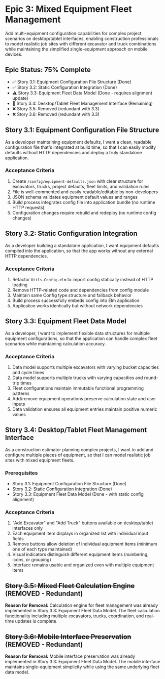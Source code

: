 # Epic 3: Mixed Equipment Fleet Management

Add multi-equipment configuration capabilities for complex project scenarios on desktop/tablet interfaces, enabling construction professionals to model realistic job sites with different excavator and truck combinations while maintaining the simplified single-equipment approach on mobile devices.

## Epic Status: 75% Complete
- ✅ Story 3.1: Equipment Configuration File Structure (Done)
- ✅ Story 3.2: Static Configuration Integration (Done)  
- ⚠️ Story 3.3: Equipment Fleet Data Model (Done - requires alignment update)
- 🔄 Story 3.4: Desktop/Tablet Fleet Management Interface (Remaining)
- ❌ Story 3.5: Removed (redundant with 3.3)
- ❌ Story 3.6: Removed (redundant with 3.3)

## Story 3.1: Equipment Configuration File Structure
As a developer maintaining equipment defaults,
I want a clean, readable configuration file that's integrated at build time,
so that I can easily modify defaults without HTTP dependencies and deploy a truly standalone application.

### Acceptance Criteria
1. Create `/config/equipment-defaults.json` with clear structure for excavators, trucks, project defaults, fleet limits, and validation rules
2. File is well-commented and easily readable/editable by non-developers
3. JSON schema validates equipment default values and ranges
4. Build process integrates config file into application bundle (no runtime HTTP requests)
5. Configuration changes require rebuild and redeploy (no runtime config changes)

## Story 3.2: Static Configuration Integration
As a developer building a standalone application,
I want equipment defaults compiled into the application,
so that the app works without any external HTTP dependencies.

### Acceptance Criteria
1. Refactor `Utils.Config.elm` to import config statically instead of HTTP loading
2. Remove HTTP-related code and dependencies from config module
3. Maintain same Config type structure and fallback behavior
4. Build process successfully embeds config into Elm application
5. Application works identically but without network dependencies

## Story 3.3: Equipment Fleet Data Model
As a developer,
I want to implement flexible data structures for multiple equipment configurations,
so that the application can handle complex fleet scenarios while maintaining calculation accuracy.

### Acceptance Criteria
1. Data model supports multiple excavators with varying bucket capacities and cycle times
2. Data model supports multiple trucks with varying capacities and round-trip times
3. Fleet configurations maintain immutable functional programming patterns
4. Add/remove equipment operations preserve calculation state and user inputs
5. Data validation ensures all equipment entries maintain positive numeric values

## Story 3.4: Desktop/Tablet Fleet Management Interface
As a construction estimator planning complex projects,
I want to add and configure multiple pieces of equipment,
so that I can model realistic job sites with mixed equipment fleets.

### Prerequisites
- Story 3.1: Equipment Configuration File Structure (Done)
- Story 3.2: Static Configuration Integration (Done)  
- Story 3.3: Equipment Fleet Data Model (Done - with static config alignment)

### Acceptance Criteria
1. "Add Excavator" and "Add Truck" buttons available on desktop/tablet interfaces only
2. Each equipment item displays in organized list with individual input fields
3. Remove buttons allow deletion of individual equipment items (minimum one of each type maintained)
4. Visual indicators distinguish different equipment items (numbering, icons, or grouping)
5. Interface remains usable and organized even with multiple equipment items

## ~~Story 3.5: Mixed Fleet Calculation Engine~~ (REMOVED - Redundant)
**Reason for Removal:** Calculation engine for fleet management was already implemented in Story 3.3: Equipment Fleet Data Model. The fleet calculation functionality including multiple excavators, trucks, coordination, and real-time updates is complete.

## ~~Story 3.6: Mobile Interface Preservation~~ (REMOVED - Redundant)  
**Reason for Removal:** Mobile interface preservation was already implemented in Story 3.3: Equipment Fleet Data Model. The mobile interface maintains single-equipment simplicity while using the same underlying fleet data model.
